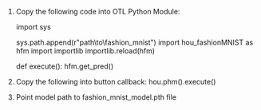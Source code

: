 1. Copy the following code into OTL Python Module:

    import sys

    sys.path.append(r"path\to\fashion_mnist")
    import hou_fashionMNIST as hfm
    import importlib
    importlib.reload(hfm)

    def execute():
        hfm.get_pred()

2. Copy the following into button callback:
    hou.phm().execute()

3. Point model path to fashion_mnist_model.pth file